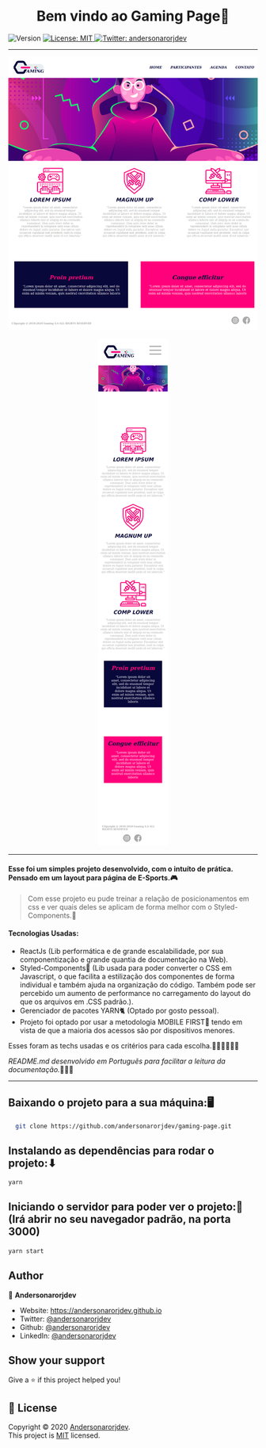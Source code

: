<h1 align="center">Bem vindo ao Gaming Page👋</h1>
<p>
  <img alt="Version" src="https://img.shields.io/badge/version-0.1.0-blue.svg?cacheSeconds=2592000" />
  <a href="LICENSE" target="_blank">
    <img alt="License: MIT" src="https://img.shields.io/badge/License-MIT-yellow.svg" />
  </a>
  <a href="https://twitter.com/andersonarorjdev" target="_blank">
    <img alt="Twitter: andersonarorjdev" src="https://img.shields.io/twitter/follow/andersonarrjdev.svg?style=social" />
  </a>
</p>

***

<p align="center">
  <img src="./src/assets/screen/Desktop.png" alt="Desktop Print Screen">
</p>

<p align="center">
   <img src="./src/assets/screen/Mobile.png" alt="Desktop Print Screen">
</p>

***
<h4>Esse foi um simples projeto desenvolvido, com o intuíto de prática. Pensado em um layout para página de E-Sports.🎮</h4>
 
> Com esse projeto eu pude treinar a relação de posicionamentos em css e ver quais deles se aplicam de forma melhor com o Styled-Components.🚀

#### Tecnologias Usadas:
- ReactJs (Lib performática e de grande escalabilidade, por sua componentização e grande quantia de documentação na Web).
- Styled-Components💅 (Lib usada para poder converter o CSS em Javascript, o que facilita a estilização dos componentes de forma individual e também ajuda na organização do código. Também pode ser percebido um  aumento de performance no carregamento do layout do que os arquivos em .CSS padrão.).
- Gerenciador de pacotes YARN🐈 (Optado por gosto pessoal).
- Projeto foi optado por usar a metodologia MOBILE FIRST📲 tendo em vista de que a maioria dos acessos são por dispositivos menores.

Esses foram as techs usadas e os critérios para cada escolha.👨🏽‍💻🤷🏽‍♂️

*README.md desenvolvido em Portuguẽs para facilitar a leitura da documentação.*🙅🏼‍♂️
***

## Baixando o projeto para a sua máquina:🖥
```sh
  git clone https://github.com/andersonarorjdev/gaming-page.git
```


## Instalando as dependências para rodar o projeto:⬇

```sh
yarn 
```

## Iniciando o servidor para poder ver o projeto:👀(Irá abrir no seu navegador padrão, na porta 3000)

```sh
yarn start 
``` 

## Author

👤 **Andersonarorjdev**

* Website: https://andersonarorjdev.github.io
* Twitter: [@andersonarorjdev](https://twitter.com/andersonarorjdev)
* Github: [@andersonarorjdev](https://github.com/andersonarorjdev)
* LinkedIn: [@andersonarorjdev](https://linkedin.com/in/andersonarorjdev)

## Show your support

Give a ⭐️ if this project helped you!

## 📝 License

Copyright © 2020 [Andersonarorjdev](https://github.com/andersonarorjdev).<br />
This project is [MIT](LICENSE) licensed.

